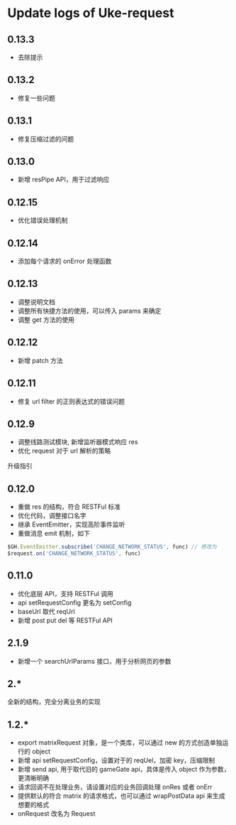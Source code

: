 # Update logs of Uke-request

## 0.13.3

- 去除提示

## 0.13.2

- 修复一些问题

## 0.13.1

- 修复压缩过滤的问题

## 0.13.0

- 新增 resPipe API，用于过滤响应

## 0.12.15

- 优化错误处理机制

## 0.12.14

- 添加每个请求的 onError 处理函数

## 0.12.13

- 调整说明文档
- 调整所有快捷方法的使用，可以传入 params 来确定
- 调整 get 方法的使用

## 0.12.12

- 新增 patch 方法

## 0.12.11

- 修复 url filter 的正则表达式的错误问题

## 0.12.9

- 调整线路测试模块, 新增监听器模式响应 res
- 优化 request 对于 url 解析的策略

升级指引

## 0.12.0

- 重做 res 的结构，符合 RESTFul 标准
- 优化代码，调整接口名字
- 继承 EventEmitter，实现高阶事件监听
- 重做消息 emit 机制，如下

```js
$GH.EventEmitter.subscribe('CHANGE_NETWORK_STATUS', func) // 修改为
$request.on('CHANGE_NETWORK_STATUS', func)
```

## 0.11.0

- 优化底层 API，支持 RESTFul 调用
- api setRequestConfig 更名为 setConfig
- baseUrl 取代 reqUrl
- 新增 post put del 等 RESTFul API

## 2.1.9

- 新增一个 searchUrlParams 接口，用于分析网页的参数

## 2.*

全新的结构，完全分离业务的实现

## 1.2.*

- export matrixRequest 对象，是一个类库，可以通过 new 的方式创造单独运行的 object
- 新增 api setRequestConfig，设置对于的 reqUel，加密 key，压缩限制
- 新增 send api, 用于取代旧的 gameGate api，具体是传入 object 作为参数，更清晰明确
- 请求回调不在处理业务，请设置对应的业务回调处理 onRes 或者 onErr
- 提供默认的符合 matrix 的请求格式，也可以通过 wrapPostData api 来生成想要的格式
- onRequest 改名为 Request
